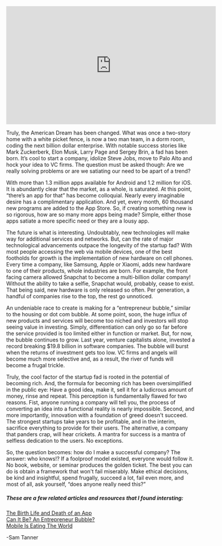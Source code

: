 <div style="text-align: center">
 <iframe width="560" height="315" src="https://www.youtube.com/embed/ZRNEUc5k7Jw" frameborder="0" allowfullscreen></iframe>
</div>


Truly, the American Dream has been changed. What was once a two-story home with a white picket fence, is now a two man team, in a dorm room, coding the next billion dollar enterprise. With notable success stories like Mark Zuckerberk, Elon Musk, Larry Page and Sergey Brin, a fad has been born. It’s cool to start a company, idolize Steve Jobs, move to Palo Alto and hock your idea to VC firms. The question must be asked though: Are we really solving problems or are we satiating our need to be apart of a trend?

With more than 1.3 million apps available for Android and 1.2 million for iOS. It is abundantly clear that the market, as a whole, is saturated. At this point, “there’s an app for that” has become colloquial. Nearly every imaginable desire has a complimentary application. And yet, every month, 60 thousand new programs are added to the App Store. So, if creating something new is so rigorous, how are so many more apps being made? Simple, either those apps satiate a more specific need or they are a lousy app. 

The future is what is interesting. Undoubtably, new technologies will make way for additional services and networks. But, can the rate of major technological advancements outpace the longevity of the startup fad? With most people accessing the web via mobile devices, one of the best footholds for growth is the implementation of new hardware on cell phones. Every time a company, like Samsung, Apple or Xiaomi, adds new hardware to one of their products, whole industries are born. For example, the front facing camera allowed Snapchat to become a multi-billion dollar company! Without the ability to take a selfie, Snapchat would, probably, cease to exist. That being said, new hardware is only released so often. Per generation, a handful of companies rise to the top, the rest go unnoticed. 
 
An undeniable race to create is making for a “entrepreneur bubble,” similar to the housing or dot com bubble. At some point, soon, the huge influx of new products and services will become too niched and investors will stop seeing value in investing. Simply, differentiation can only go so far before the service provided is too limited either in function or market. But, for now, the bubble continues to grow. Last year, venture capitalists alone, invested a record breaking $19.8 billion in software companies. The bubble will burst when the returns of investment gets too low. VC firms and angels will become much more selective and, as a result, the river of funds will become a frugal trickle. 

Truly, the cool factor of the startup fad is rooted in the potential of becoming rich. And, the formula for becoming rich has been oversimplified in the public eye: Have a good idea, make it, sell it for a ludicrous amount of money, rinse and repeat. This perception is fundamentally flawed for two reasons. Fist, anyone running a company will tell you, the process of converting an idea into a functional reality is nearly impossible. Second, and more importantly, innovation with a foundation of greed doesn't succeed. The strongest startups take years to be profitable, and in the interim, sacrifice everything to provide for their users. The alternative, a company that panders crap, will hear crickets. A mantra for success is a mantra of selfless dedication to the users. No exceptions. 

So, the question becomes: how do I make a successful company? The answer: who knows!? If a foolproof model existed, everyone would follow it. No book, website, or seminar produces the golden ticket. The best you can do is obtain a framework that won't fail miserably. Make ethical decisions, be kind and insightful, spend frugally, succeed a lot, fail even more, and most of all, ask yourself, “does anyone really need this?”

##### These are a few related articles and resources that I found intersting:


[The Birth Life and Death of an App](https://www.adjust.com/assets/downloads/AppleAppStore_Report2014.pdf) <br>
[Can It Be? An Entrepreneur Bubble?](http://www.inc.com/gene-marks/entrepreneur-bubble-can-it-be.html) <br>
[Mobile Is Eating The World](http://www.slideshare.net/a16z/mobile-is-eating-the-world-40841467) <br>

-Sam Tanner
